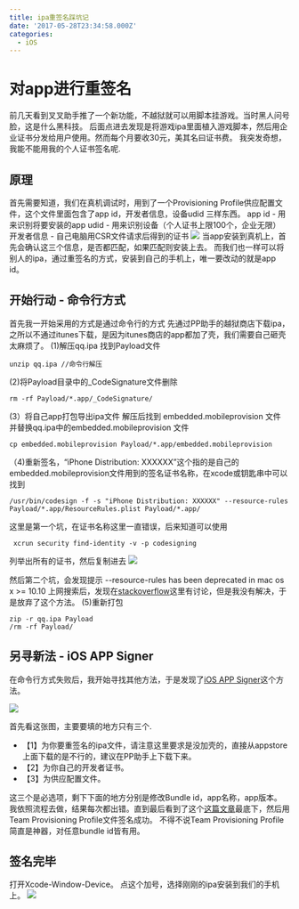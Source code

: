 ```yaml
---
title: ipa重签名踩坑记
date: '2017-05-28T23:34:58.000Z'
categories:
  - iOS
---
```


# 对app进行重签名

前几天看到叉叉助手推了一个新功能，不越狱就可以用脚本挂游戏。当时黑人问号脸，这是什么黑科技。 后面点进去发现是将游戏ipa里面植入游戏脚本，然后用企业证书分发给用户使用。然而每个月要收30元，美其名曰证书费。 我突发奇想，我能不能用我的个人证书签名呢. 

## 原理

首先需要知道，我们在真机调试时，用到了一个Provisioning Profile供应配置文件，这个文件里面包含了app id，开发者信息，设备udid 三样东西。 app id - 用来识别将要安装的app udid - 用来识别设备（个人证书上限100个，企业无限） 开发者信息 - 自己电脑用CSR文件请求后得到的证书 ![](https://img.wxz.name/14959875852378.jpg) 当app安装到真机上，首先会确认这三个信息，是否都匹配，如果匹配则安装上去。 而我们也一样可以将别人的ipa，通过重签名的方式，安装到自己的手机上，唯一要改动的就是app id。

## 开始行动 - 命令行方式

首先我一开始采用的方式是通过命令行的方式 先通过PP助手的越狱商店下载ipa，之所以不通过itunes下载，是因为itunes商店的app都加了壳，我们需要自己砸壳太麻烦了。 \(1\)解压qq.ipa 找到Payload文件

```text
unzip qq.ipa //命令行解压
```

\(2\)将Payload目录中的\_CodeSignature文件删除

```text
rm -rf Payload/*.app/_CodeSignature/
```

\(3）将自己app打包导出ipa文件 解压后找到 embedded.mobileprovision 文件 并替换qq.ipa中的embedded.mobileprovision 文件

```text
cp embedded.mobileprovision Payload/*.app/embedded.mobileprovision
```

（4\)重新签名，“iPhone Distribution: XXXXXX”这个指的是自己的embedded.mobileprovision文件用到的签名证书名称，在xcode或钥匙串中可以找到

```text
/usr/bin/codesign -f -s "iPhone Distribution: XXXXXX" --resource-rules Payload/*.app/ResourceRules.plist Payload/*.app/
```

这里是第一个坑，在证书名称这里一直错误，后来知道可以使用

```text
 xcrun security find-identity -v -p codesigning
```

列举出所有的证书，然后复制进去 ![](https://img.wxz.name/14959883114267.jpg)

然后第二个坑，会发现提示 --resource-rules has been deprecated in mac os x &gt;= 10.10 上网搜索后，发现在[stackoverflow](https://stackoverflow.com/questions/26459911/resource-rules-has-been-deprecated-in-mac-os-x-10-10)这里有讨论，但是我没有解决，于是放弃了这个方法。 \(5\)重新打包

```text
zip -r qq.ipa Payload
/rm -rf Payload/
```

## 另寻新法 - iOS APP Signer

在命令行方式失败后，我开始寻找其他方法，于是发现了[iOS APP Signer](http://dantheman827.github.io/ios-app-signer/)这个方法。

![](https://img.wxz.name/14961507932167.jpg)

首先看这张图，主要要填的地方只有三个.

* 【1】为你要重签名的ipa文件，请注意这里要求是没加壳的，直接从appstore上面下载的是不行的，建议在PP助手上下载下来。
* 【2】为你自己的开发者证书。
* 【3】为供应配置文件。

这三个是必选项，剩下下面的地方分别是修改Bundle id，app名称，app版本。 我依照流程去做，结果每次都出错。直到最后看到了这个[这篇文章](http://www.hangge.com/blog/cache/detail_1219.html)最底下，然后用Team Provisioning Profile文件签名成功。 不得不说Team Provisioning Profile简直是神器，对任意bundle id皆有用。

## 签名完毕

打开Xcode-Window-Device。 点这个加号，选择刚刚的ipa安装到我们的手机上。 ![](https://img.wxz.name/14961513954999.jpg)

